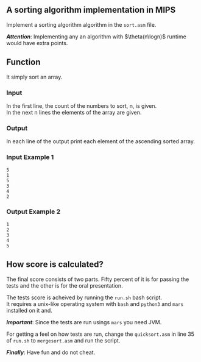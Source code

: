 ## A sorting algorithm implementation in MIPS

Implement a sorting algorithm algorithm in the `sort.asm` file.  

***Attention***: Implementing any an algorithm with $\theta(n\logn)$ runtime would have extra points.  

## Function

It simply sort an array.


### Input

In the first line, the count of the numbers to sort, n, is given.   
In the next n lines the elements of the array are given.


### Output

In each line of the output print each element of the ascending sorted array.

### Input Example 1

```
5
1
5
3
4
2
```

### Output Example 2

```
1
2
3
4
5
```


## How score is calculated?

The final score consists of two parts. Fifty percent of it is for passing the tests and the other is for the oral presentation.  

The tests score is acheived by running the `run.sh` bash script.  
It requires a unix-like operating system with `bash` and `python3` and `mars` installed on it and.  

***Important***: Since the tests are run usings `mars` you need JVM.   

For getting a feel on how tests are run, change the `quicksort.asm` in line 35 of `run.sh` to `mergesort.asm` and run the script.

***Finally***: Have fun and do not cheat.
